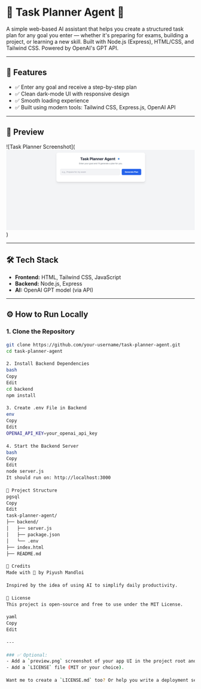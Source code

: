 # 📝 Task Planner Agent 🔹

A simple web-based AI assistant that helps you create a structured task plan for any goal you enter — whether it's preparing for exams, building a project, or learning a new skill. Built with Node.js (Express), HTML/CSS, and Tailwind CSS. Powered by OpenAI's GPT API.

---

## 🚀 Features

- ✅ Enter any goal and receive a step-by-step plan
- ✅ Clean dark-mode UI with responsive design
- ✅ Smooth loading experience
- ✅ Built using modern tools: Tailwind CSS, Express.js, OpenAI API

---

## 📸 Preview

![Task Planner Screenshot](![alt text](image.png))

---

## 🛠️ Tech Stack

- **Frontend:** HTML, Tailwind CSS, JavaScript
- **Backend:** Node.js, Express
- **AI:** OpenAI GPT model (via API)

---

## ⚙️ How to Run Locally

### 1. Clone the Repository

```bash
git clone https://github.com/your-username/task-planner-agent.git
cd task-planner-agent

2. Install Backend Dependencies
bash
Copy
Edit
cd backend
npm install

3. Create .env File in Backend
env
Copy
Edit
OPENAI_API_KEY=your_openai_api_key

4. Start the Backend Server
bash
Copy
Edit
node server.js
It should run on: http://localhost:3000

📁 Project Structure
pgsql
Copy
Edit
task-planner-agent/
├── backend/
│   ├── server.js
│   ├── package.json
│   └── .env
├── index.html
├── README.md

🙌 Credits
Made with 💙 by Piyush Mandloi

Inspired by the idea of using AI to simplify daily productivity.

📜 License
This project is open-source and free to use under the MIT License.

yaml
Copy
Edit

---

### ✅ Optional:
- Add a `preview.png` screenshot of your app UI in the project root and link it in the README.
- Add a `LICENSE` file (MIT or your choice).

Want me to create a `LICENSE.md` too? Or help you write a deployment section (like how to host it on Vercel or R